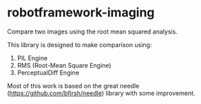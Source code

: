 robotframework-imaging
======================

Compare two images using the root mean squared analysis.

This library is designed to make comparison using:

1. PIL Engine
2. RMS (Root-Mean Square Engine)
3. PerceptualDiff Engine

Most of this work is based on the great needle (https://github.com/bfirsh/needle) library with some 
improvement. 